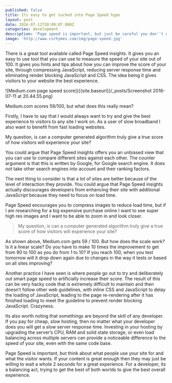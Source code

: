 ```yaml
---
published: false
title: Its easy to get sucked into Page Speed hype
layout: post
date: 2016-07-11T20:09:07.000Z
categories: development
description: 'Page speed is important, but just be careful you don''t get sucked into it'
image: 'http://www.csrhymes.com/img/page-speed.jpg'
---
```

There is a great tool available called Page Speed insights. It gives you an easy to use tool that you can use to measure the speed of your site out of 100. It gives you hints and tips about how you can improve the score of your site, through compressing JavaScript, reducing server response time and eliminating render blocking JavaScript and CSS. The idea being it gives visitors to your website the best experience.

![Medium.com page speed score]({{site.baseurl}}/_posts/Screenshot 2016-07-11 at 20.44.55.png)

Medium.com scores 59/100, but what does this really mean?

Firstly, I have to say that I would always want to try and give the best experience to visitors to any site I work on. As a user of slow broadband I also want to benefit from fast loading websites.

My question, is can a computer generated algorithm truly give a true score of how visitors will experience your site?

You could argue that Page Speed insights offers you an unbiased view that you can use to compare different sites against each other. The counter argument is that this is written by Google, for Google search engine. It does not take other search engines into account and their ranking factors.

The next thing to consider is that a lot of sites are better because of the level of interaction they provide. You could argue that Page Speed insights actually discourages developers from enhancing their site with additional JavaScript because they need to focus on load time.

Page Speed encourages you to compress images to reduce load time, but if I am researching for a big expensive purchase online I want to see super high res images and I want to be able to zoom in and look closer.

> My question, is can a computer generated algorithm truly give a true score of how visitors will experience your site?

As shown above, Medium.com gets 59 / 100. But how does the scale work? Is it a linear scale? Do you have to make 10 times the improvement to get from 90 to 100 as you do from 1 to 10? If you reach 100, when you test tomorrow will it drop down again due to changes in the way it tests or based on all sites improving?

Another practice I have seen is where people go out to try and deliberately out smart page speed to artificially increase their score. The result of this can be very hacky code that is extremely difficult to maintain and then doesn’t follow other web guidelines, with inline CSS and JavaScript to delay the loading of JavaScript, leading to the page re-rendering after it has finished loading to meet the guideline to prevent render blocking JavaScript. Crazyness.

Its also worth noting that somethings are beyond the skill of any developer. If you pay for cheap, slow hosting, then no matter what your developer does you will get a slow server response time. Investing in your hosting by upgrading the server’s CPU, RAM and solid state storage, or even load balancing across multiple servers can provide a noticeable difference to the speed of your site, even with the same code base.

Page Speed is important, but think about what people use your site for and what the visitor wants. If your content is great enough then they may just be willing to wait a whole 2 seconds for a great experience. For a developer, its a balancing act, trying to get the best of both worlds to give the best overall experience.
